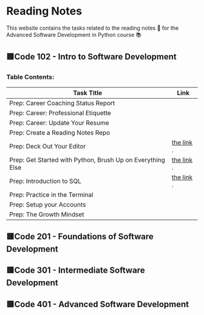 # **Reading Notes**
This website contains the tasks related to the reading notes :page_facing_up: for the Advanced Software Development in Python course :books:
##  :red_square:Code 102 - Intro to Software Development
### Table Contents: 


| Task Title     | Link |
| -------------- | ----------- |
|Prep: Career Coaching Status Report	   |      |
|Prep: Career: Professional Etiquette	  |         |
|Prep: Career: Update Your Resume  |         |
 |Prep: Create a Reading Notes Repo|            |
| Prep: Deck Out Your Editor   |  [the link ](https://pages.github.com/).       |
| Prep: Get Started with Python, Brush Up on Everything Else  | [the link ](https://pages.github.com/).          |
| Prep: Introduction to SQL  |     [the link ](https://pages.github.com/).      |
| Prep: Practice in the Terminal  |         |
 | Prep: Setup your Accounts  |         |
| Prep: The Growth Mindset |            |


##  :red_square:Code 201 - Foundations of Software Development
## :red_square:Code 301 - Intermediate Software Development
## :red_square:Code 401 - Advanced Software Development

